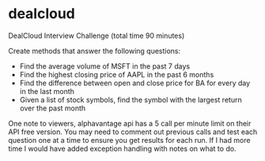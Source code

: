 # dealcloud
DealCloud Interview Challenge (total time 90 minutes)

Create methods that answer the following questions:
* Find the average volume of MSFT in the past 7 days
* Find the highest closing price of AAPL in the past 6 months
* Find the difference between open and close price for BA for every day in the last month
* Given a list of stock symbols, find the symbol with the largest return over the past month

One note to viewers, alphavantage api has a 5 call per minute limit on their API free version.
You may need to comment out previous calls and test each question one at a time to ensure 
you get results for each run. If I had more time I would have added exception handling
with notes on what to do.
